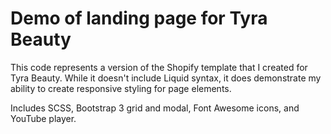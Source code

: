 # Demo of landing page for Tyra Beauty

This code represents a version of the Shopify template that I created for Tyra Beauty. While it doesn't include Liquid syntax, it does demonstrate my ability to create responsive styling for page elements.

Includes SCSS, Bootstrap 3 grid and modal, Font Awesome icons, and YouTube player. 
